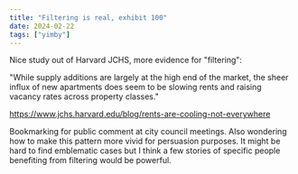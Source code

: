 ```yaml
---
title: "Filtering is real, exhibit 100"
date: 2024-02-22
tags: ["yimby"]
---
```


Nice study out of Harvard JCHS, more evidence for "filtering":

<!--more-->

"While supply additions are largely at the high end of the market, the sheer influx of new apartments does seem to be slowing rents and raising vacancy rates across property classes."

https://www.jchs.harvard.edu/blog/rents-are-cooling-not-everywhere

Bookmarking for public comment at city council meetings. Also wondering how to make this pattern more vivid for persuasion purposes. It might be hard to find emblematic cases but I think a few stories of specific people benefiting from filtering would be powerful.